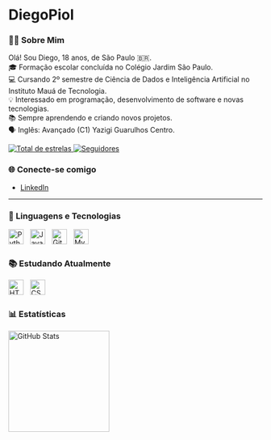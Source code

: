 # DiegoPiol

### 👨‍💻 Sobre Mim
Olá! Sou Diego, 18 anos, de São Paulo 🇧🇷.<br/>
🎓 Formação escolar concluída no Colégio Jardim São Paulo.<br/>
💻 Cursando 2º semestre de Ciência de Dados e Inteligência Artificial no Instituto Mauá de Tecnologia.<br/>
💡 Interessado em programação, desenvolvimento de software e novas tecnologias.<br/>
📚 Sempre aprendendo e criando novos projetos.<br/>
🗣️ Inglês: Avançado (C1) Yazigi Guarulhos Centro.

<p align="left"> 
    <a href="https://github.com/Digopiol?tab=repositories&sort=stargazers">
        <img 
            alt="Total de estrelas" 
            title="Total de estrelas GitHub" 
            src="https://custom-icon-badges.demolab.com/github/stars/Digopiol?color=55960c&style=for-the-badge&labelColor=488207&logo=star&label=Estrelas"
        />
    </a>
    <a href="https://github.com/Digopiol?tab=followers">
        <img 
            alt="Seguidores" 
            title="Me siga no GitHub" 
            src="https://custom-icon-badges.demolab.com/github/followers/Digopiol?color=236ad3&labelColor=1155ba&style=for-the-badge&logo=github&label=Seguidores&logoColor=white"
        />
    </a>
</p>

### 🌐 Conecte-se comigo
- [LinkedIn](https://www.linkedin.com/in/diego-piol-amancio-358b32379/)

---

### 🤖 Linguagens e Tecnologias

<img align="left" alt="Python" title="Python" width="30px" style="padding-right: 10px;" src="https://cdn.jsdelivr.net/gh/devicons/devicon@latest/icons/python/python-original.svg" />
<img align="left" alt="Java" title="Java" width="30px" style="padding-right: 10px;" src="https://cdn.jsdelivr.net/gh/devicons/devicon@latest/icons/java/java-original.svg" />
<img align="left" alt="Git" title="Git" width="30px" style="padding-right: 10px;" src="https://cdn.jsdelivr.net/gh/devicons/devicon@latest/icons/git/git-original.svg" />
<img align="left" alt="MySQL" title="MySQL" width="30px" style="padding-right: 10px;" src="https://cdn.jsdelivr.net/gh/devicons/devicon@latest/icons/mysql/mysql-original.svg" />


<br/><br/>

### 📚 Estudando Atualmente

<img align="left" alt="HTML" title="HTML" width="30px" style="padding-right: 10px;" src="https://cdn.jsdelivr.net/gh/devicons/devicon@latest/icons/html5/html5-original.svg" />
<img align="left" alt="CSS" title="CSS" width="30px" style="padding-right: 10px;" src="https://cdn.jsdelivr.net/gh/devicons/devicon@latest/icons/css3/css3-original.svg" />


<br/><br/>

### 📊 Estatísticas

<img alt="GitHub Stats" height="200" style="padding-right: 10px;" src="https://github-readme-stats.vercel.app/api?username=Digopiol&show_icons=true&theme=tokyonight&locale=pt-br" />

